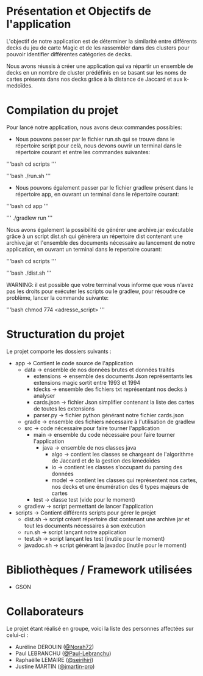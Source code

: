 # Présentation et Objectifs de l'application

L'objectif de notre application est de déterminer la similarité entre différents
decks du jeu de carte Magic et de les rassembler dans des clusters pour pouvoir
identifier différentes catégories de decks.

Nous avons réussis à créer une application qui va répartir un ensemble de decks
en un nombre de cluster prédéfinis en se basant sur les noms de cartes présents
dans nos decks grâce à la distance de Jaccard et aux k-medoïdes.  

# Compilation du projet

Pour lancé notre application, nous avons deux commandes possibles:

- Nous pouvons passer par le fichier run.sh qui se trouve dans le répertoire
script pour celà, nous devons ouvrir un terminal dans le répertoire courant et
entre les commandes suivantes:

'''bash
cd scripts
'''

'''bash
./run.sh
'''

- Nous pouvons également passer par le fichier gradlew présent dans le répertoire
app, en ouvrant un terminal dans le répertoire courant:

'''bash
cd app
'''

'''
./gradlew run
'''

Nous avons également la possibilité de générer une archive.jar exécutable grâce
à un script dist.sh qui génèrera un répertoire dist contenant une archive.jar et
l'ensemble des documents nécessaire au lancement de notre application, en ouvrant
 un terminal dans le repertoire courant:

 '''bash
cd scripts
'''

'''bash
./dist.sh
'''

WARNING: il est possible que votre terminal vous informe que vous n'avez pas les
droits pour exécuter les scripts ou le gradlew, pour résoudre ce problème,
lancer la commande suivante:

'''bash
chmod 774 <adresse_script>
'''

# Structuration du projet

Le projet comporte les dossiers suivants :
- app → Contient le code source de l'application
	- data → ensemble de nos données brutes et données traités
		- extensions → ensemble des documents Json représentants les extensions
		magic sortit entre 1993 et 1994
		- tdecks → ensemble des fichiers txt représentant nos decks à analyser
		- cards.json → fichier Json simplifier contenant la liste des cartes de
		toutes les extensions
		- parser.py → fichier python générant notre fichier cards.json
	- gradle → ensemble des fichiers nécessaire à l'utilisation de gradlew
	- src → code nécessaire pour faire tourner l'application
		- main → ensemble du code nécessaire pour faire tourner l'application
			- java → ensemble de nos classes java
				- algo → contient les classes se chargeant de l'algorithme de
				Jaccard et de la gestion des kmedoïdes
				- io → contient les classes s'occupant du parsing des données
				- model → contient les classes qui représentent nos cartes, nos
				decks et une énumération des 6 types majeurs de cartes
		- test → classe test (vide pour le moment)
	- gradlew → script permettant de lancer l'application
- scripts → Contient différents scripts pour gérer le projet
	- dist.sh → script créant répertoire dist contenant une archive jar et tout
	les documents nécessaires à son exécution
	- run.sh → script lançant notre application
	- test.sh → script lançant les test (inutile pour le moment)
	- javadoc.sh → script générant la javadoc (inutile pour le moment)

# Bibliothèques / Framework utilisées

- GSON

# Collaborateurs

Le projet étant réalisé en groupe, voici la liste des personnes affectées sur celui-ci :

- Auréline DEROUIN ([@Norah72](https://github.com/Norah72))
- Paul LEBRANCHU ([@Paul-Lebranchu](https://github.com/Paul-Lebranchu))
- Raphaëlle LEMAIRE ([@seirihiri](https://github.com/seirihiri))
- Justine MARTIN ([@jmartin-pro](https://github.com/jmartin-pro))
